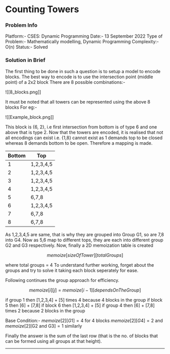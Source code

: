# Counting Towers
### Problem Info
Platform:- CSES: Dynamic Programming
Date:- 13 September 2022
Type of Problem:- Mathematically modelling, Dynamic Programming
Complexity:- O(n)
Status:- Solved

### Solution in Brief
The first thing to be done in such a question is to setup a model to encode blocks.
The best way to encode is to use the intersection point (middle point) of a 2x2 block
There are 8 possible combinations:-

![[8_blocks.png]]

It must be noted that all towers can be represented using the above 8 blocks
For eg:-

![[Example_block.png]]

This block is {6, 2}, i.e first intersection from bottom is of type 6 and one above that is type 2.
Now that the towers are encoded, it is realised that not all encodings can exist i.e.
{1,8} cannot exist as 1 demands top to be closed whereas 8 demands bottom to be open.
Therefore a mapping is made.

| Bottom | Top       |
| ------ | --------- |
| 1      | 1,2,3,4,5 |
| 2      | 1,2,3,4,5 |
| 3      | 1,2,3,4,5 |
| 4      | 1,2,3,4,5 |
| 5      | 6,7,8     |
| 6      | 1,2,3,4,5 |
| 7      | 6,7,8     |
| 8      | 6,7,8     |


As 1,2,3,4,5 are same, that is why they are grouped into Group G1, so are 7,8 into G4.
Now as 5,6 map to different tops, they are each into different group G2 and G3 respectively.
Now, finally a 2D memoization table is created 

$$memoize[sizeOfTower][totalGroups]$$

where total groups = 4
To understand further working, forget about the groups and try to solve it taking each block seperately for ease.

Following continues the group approach for efficiency.

$$memoize[i][j] = memoize[i-1][{dependsOnTheGroup}]$$

$\text{if group 1 then [1,2,3,4] + [5] times 4 because 4 blocks in the group}$
$\text{if block 5 then [6] + [7,8]}$
$\text{if block 6 then [1,2,3,4] + [5]}$
$\text{if group 4 then [6] + [7,8] times 2 because 2 blocks in the group}$

Base Condition:-
$memoize[2][G1] = 4 \text{ for 4 blocks}$ 
$memoize[2][G4] = 2$ and $memoize[2][\text{G2 and G3}] = 1$ similarly

Finally the answer is the sum of the last row (that is the no. of blocks that can be formed using all groups at that height).

---